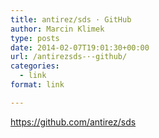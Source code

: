 ```yaml
---
title: antirez/sds · GitHub
author: Marcin Klimek
type: posts
date: 2014-02-07T19:01:30+00:00
url: /antirezsds-·-github/
categories:
  - link
format: link

---
```

<p dir="ltr">
  <a href="https://github.com/antirez/sds"><a href="https://github.com/antirez/sds" >https://github.com/antirez/sds</a></a>
</p>